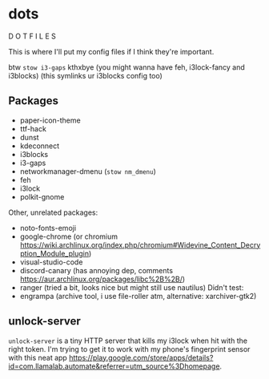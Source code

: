 # dots
D O T  F  I L E S

This is where I'll put my config files if I think they're important.

btw `stow i3-gaps` kthxbye (you might wanna have feh, i3lock-fancy and i3blocks) (this symlinks ur i3blocks config too)

## Packages
* paper-icon-theme
* ttf-hack
* dunst
* kdeconnect
* i3blocks
* i3-gaps
* networkmanager-dmenu (`stow nm_dmenu`)
* feh
* i3lock
* polkit-gnome

Other, unrelated packages:
* noto-fonts-emoji
* google-chrome (or chromium https://wiki.archlinux.org/index.php/chromium#Widevine_Content_Decryption_Module_plugin)
* visual-studio-code
* discord-canary (has annoying dep, comments https://aur.archlinux.org/packages/libc%2B%2B/)
* ranger (tried a bit, looks nice but might still use nautilus)
Didn't test:
* engrampa (archive tool, i use file-roller atm, alternative: xarchiver-gtk2)

## unlock-server
`unlock-server` is a tiny HTTP server that kills my i3lock when hit with the right token. I'm trying to get it to work with my phone's fingerprint sensor with this neat app https://play.google.com/store/apps/details?id=com.llamalab.automate&referrer=utm_source%3Dhomepage.